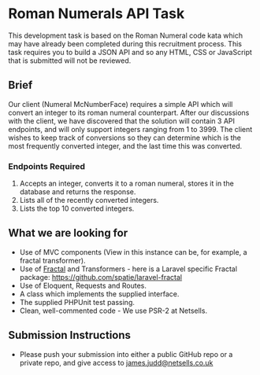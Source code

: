 # Roman Numerals API Task
This development task is based on the Roman Numeral code kata which may have already been completed during this recruitment process. This task requires you to build a JSON API and so any HTML, CSS or JavaScript that is submitted will not be reviewed.
 
## Brief
Our client (Numeral McNumberFace) requires a simple API which will convert an integer to its roman numeral counterpart. After our discussions with the client, we have discovered that the solution will contain 3 API endpoints, and will only support integers ranging from 1 to 3999. The client wishes to keep track of conversions so they can determine which is the most frequently converted integer, and the last time this was converted.
 
### Endpoints Required
 1. Accepts an integer, converts it to a roman numeral, stores it in the database and returns the response.
 2. Lists all of the recently converted integers.
 3. Lists the top 10 converted integers.
 
## What we are looking for
 - Use of MVC components (View in this instance can be, for example, a fractal transformer).
 - Use of [Fractal](http://fractal.thephpleague.com/) and Transformers - here is a Laravel specific Fractal package: https://github.com/spatie/laravel-fractal
 - Use of Eloquent, Requests and Routes.
 - A class which implements the supplied interface.
 - The supplied PHPUnit test passing.
 - Clean, well-commented code - We use PSR-2 at Netsells.
 
 ## Submission Instructions
- Please push your submission into either a public GitHub repo or a private repo, and give access to james.judd@netsells.co.uk
